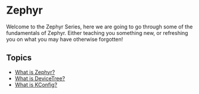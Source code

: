 # Zephyr

Welcome to the Zephyr Series, here we are going to go through some of the fundamentals of Zephyr. Either teaching you something new, or refreshing you on what you may have otherwise forgotten!

## Topics

- [What is Zephyr?](zephyr/what)
- [What is DeviceTree?](zephyr/devicetree)
- [What is KConfig?](zephyr/kconfig)
